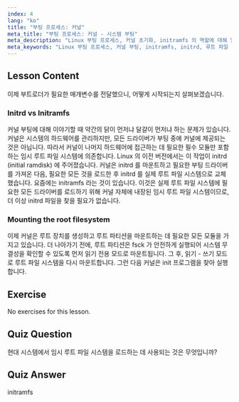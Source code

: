 ```yaml
---
index: 4
lang: "ko"
title: "부팅 프로세스: 커널"
meta_title: "부팅 프로세스: 커널 - 시스템 부팅"
meta_description: "Linux 부팅 프로세스, 커널 초기화, initramfs 의 역할에 대해 알아보세요. 커널이 루트 파일 시스템을 마운트하는 방법을 이해합니다. Linux 부팅 프로세스 가이드."
meta_keywords: "Linux 부팅 프로세스, 커널 부팅, initramfs, initrd, 루트 파일 시스템, Linux 튜토리얼, 초보자 Linux, Linux 가이드"
---
```


## Lesson Content

이제 부트로더가 필요한 매개변수를 전달했으니, 어떻게 시작되는지 살펴보겠습니다.

### Initrd vs Initramfs

커널 부팅에 대해 이야기할 때 약간의 닭이 먼저냐 달걀이 먼저냐 하는 문제가 있습니다. 커널은 시스템의 하드웨어를 관리하지만, 모든 드라이버가 부팅 중에 커널에 제공되는 것은 아닙니다. 따라서 커널이 나머지 하드웨어에 접근하는 데 필요한 필수 모듈만 포함하는 임시 루트 파일 시스템에 의존합니다. Linux 의 이전 버전에서는 이 작업이 initrd (initial ramdisk) 에 주어졌습니다. 커널은 initrd 를 마운트하고 필요한 부팅 드라이버를 가져온 다음, 필요한 모든 것을 로드한 후 initrd 를 실제 루트 파일 시스템으로 교체했습니다. 요즘에는 initramfs 라는 것이 있습니다. 이것은 실제 루트 파일 시스템에 필요한 모든 드라이버를 로드하기 위해 커널 자체에 내장된 임시 루트 파일 시스템이므로, 더 이상 initrd 파일을 찾을 필요가 없습니다.

### Mounting the root filesystem

이제 커널은 루트 장치를 생성하고 루트 파티션을 마운트하는 데 필요한 모든 모듈을 가지고 있습니다. 더 나아가기 전에, 루트 파티션은 fsck 가 안전하게 실행되어 시스템 무결성을 확인할 수 있도록 먼저 읽기 전용 모드로 마운트됩니다. 그 후, 읽기 - 쓰기 모드로 루트 파일 시스템을 다시 마운트합니다. 그런 다음 커널은 init 프로그램을 찾아 실행합니다.

## Exercise

No exercises for this lesson.

## Quiz Question

현대 시스템에서 임시 루트 파일 시스템을 로드하는 데 사용되는 것은 무엇입니까?

## Quiz Answer

initramfs
